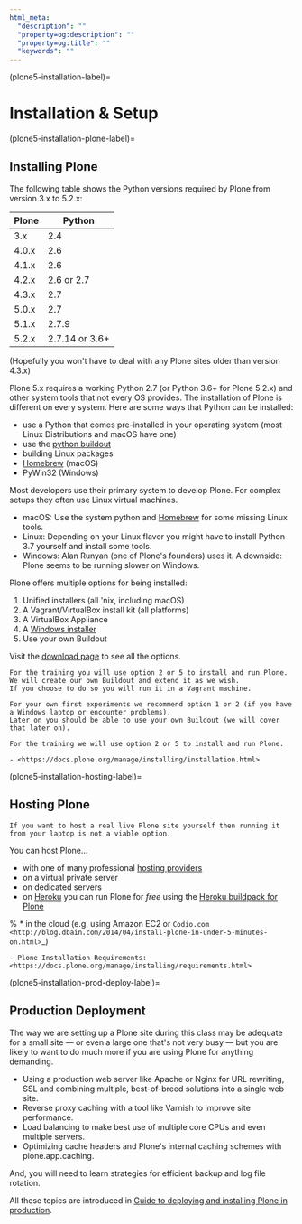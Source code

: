 ```yaml
---
html_meta:
  "description": ""
  "property=og:description": ""
  "property=og:title": ""
  "keywords": ""
---
```


(plone5-installation-label)=

# Installation & Setup

(plone5-installation-plone-label)=

## Installing Plone

The following table shows the Python versions required by Plone from version 3.x to 5.2.x:

| Plone | Python         |
| ----- | -------------- |
| 3.x   | 2.4            |
| 4.0.x | 2.6            |
| 4.1.x | 2.6            |
| 4.2.x | 2.6 or 2.7     |
| 4.3.x | 2.7            |
| 5.0.x | 2.7            |
| 5.1.x | 2.7.9          |
| 5.2.x | 2.7.14 or 3.6+ |

(Hopefully you won't have to deal with any Plone sites older than version 4.3.x)

Plone 5.x requires a working Python 2.7 (or Python 3.6+ for Plone 5.2.x) and other system tools that not every OS provides.
The installation of Plone is different on every system.
Here are some ways that Python can be installed:

- use a Python that comes pre-installed in your operating system (most Linux Distributions and macOS have one)
- use the [python buildout](https://github.com/collective/buildout.python)
- building Linux packages
- [Homebrew](https://brew.sh) (macOS)
- PyWin32 (Windows)

Most developers use their primary system to develop Plone.
For complex setups they often use Linux virtual machines.

- macOS: Use the system python and [Homebrew](https://brew.sh) for some missing Linux tools.
- Linux: Depending on your Linux flavor you might have to install Python 3.7 yourself and install some tools.
- Windows: Alan Runyan (one of Plone's founders) uses it. A downside: Plone seems to be running slower on Windows.

Plone offers multiple options for being installed:

1. Unified installers (all 'nix, including macOS)
2. A Vagrant/VirtualBox install kit (all platforms)
3. A VirtualBox Appliance
4. A [Windows installer](https://github.com/plone/WinPloneInstaller)
5. Use your own Buildout

Visit the [download page](https://plone.org/download) to see all the options.

```{only} not presentation
For the training you will use option 2 or 5 to install and run Plone.
We will create our own Buildout and extend it as we wish.
If you choose to do so you will run it in a Vagrant machine.

For your own first experiments we recommend option 1 or 2 (if you have a Windows laptop or encounter problems).
Later on you should be able to use your own Buildout (we will cover that later on).
```

```{only} presentation
For the training we will use option 2 or 5 to install and run Plone.
```

```{seealso}
- <https://docs.plone.org/manage/installing/installation.html>
```

(plone5-installation-hosting-label)=

## Hosting Plone

```{only} not presentation
If you want to host a real live Plone site yourself then running it from your laptop is not a viable option.
```

You can host Plone...

- with one of many professional [hosting providers](https://plone.org/providers)
- on a virtual private server
- on dedicated servers
- on [Heroku](https://www.heroku.com) you can run Plone for *free* using the [Heroku buildpack for Plone](https://github.com/plone/heroku-buildpack-plone)

% * in the cloud (e.g. using Amazon EC2 or `Codio.com <http://blog.dbain.com/2014/04/install-plone-in-under-5-minutes-on.html>`_)

```{seealso}
- Plone Installation Requirements: <https://docs.plone.org/manage/installing/requirements.html>
```

(plone5-installation-prod-deploy-label)=

## Production Deployment

The way we are setting up a Plone site during this class may be adequate for a small site
— or even a large one that's not very busy — but you are likely to want to do much more if you are using Plone for anything demanding.

- Using a production web server like Apache or Nginx for URL rewriting, SSL and combining multiple, best-of-breed solutions into a single web site.
- Reverse proxy caching with a tool like Varnish to improve site performance.
- Load balancing to make best use of multiple core CPUs and even multiple servers.
- Optimizing cache headers and Plone's internal caching schemes with plone.app.caching.

And, you will need to learn strategies for efficient backup and log file rotation.

All these topics are introduced in [Guide to deploying and installing Plone in production](https://docs.plone.org/manage/deploying/index.html).
